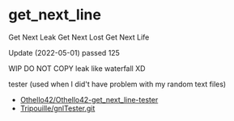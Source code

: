 # get_next_line

Get Next Leak
Get Next Lost
Get Next Life

Update (2022-05-01)
  passed 125

WIP 
DO NOT COPY
leak like waterfall XD


tester (used when I did't have problem with my random text files)
- [Othello42/Othello42-get_next_line-tester](https://github.com/Othello42/Othello42-get_next_line-tester)
- [Tripouille/gnlTester.git](https://github.com/Tripouille/gnlTester.git)
